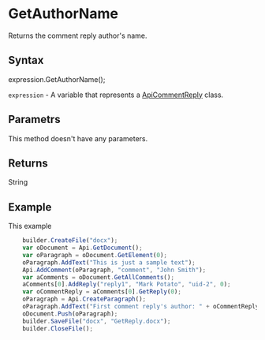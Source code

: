 # GetAuthorName

Returns the comment reply author's name.

## Syntax

expression.GetAuthorName();

`expression` - A variable that represents a [ApiCommentReply](../ApiCommentReply.md) class.

## Parametrs

This method doesn't have any parameters.

## Returns

String

## Example

This example

```javascript
	builder.CreateFile("docx");
	var oDocument = Api.GetDocument();
	var oParagraph = oDocument.GetElement(0);
	oParagraph.AddText("This is just a sample text");
	Api.AddComment(oParagraph, "comment", "John Smith");
	var aComments = oDocument.GetAllComments();
	aComments[0].AddReply("reply1", "Mark Potato", "uid-2", 0);
	var oCommentReply = aComments[0].GetReply(0);
	oParagraph = Api.CreateParagraph();
	oParagraph.AddText("First comment reply's author: " + oCommentReply.GetAuthorName());
	oDocument.Push(oParagraph);
	builder.SaveFile("docx", "GetReply.docx");
	builder.CloseFile();
```